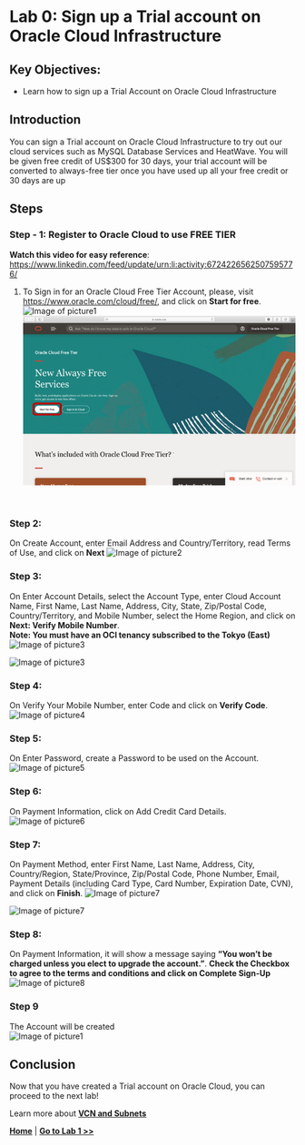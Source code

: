 # Lab 0: Sign up a Trial account on Oracle Cloud Infrastructure

## Key Objectives:

- Learn how to sign up a Trial Account on Oracle Cloud Infrastructure

## Introduction

You can sign a Trial account on Oracle Cloud Infrastructure to try out our cloud services such as MySQL Database Services and HeatWave. You will be given free credit of US$300 for 30 days, your trial account will be converted to always-free tier once you have used up all your free credit or 30 days are up

## Steps

### **Step - 1:** Register to Oracle Cloud to use FREE TIER

**Watch this video for easy reference**: https://www.linkedin.com/feed/update/urn:li:activity:6724226562507595776/
1. To Sign in for an Oracle Cloud Free Tier Account, please, visit https://www.oracle.com/cloud/free/, and click on **Start for free**. </br>
![Image of picture1](https://github.com/tripplea-sg/Cloud_Administration_Workshop/blob/main/Lab-1/Picture1.png)
![](./images/Picture1.png)
</br>

### **Step 2:**
On Create Account, enter Email Address and Country/Territory, read Terms of Use, and click on **Next** 
![Image of picture2](https://github.com/tripplea-sg/Cloud_Administration_Workshop/blob/main/Lab-1/Picture2.png)
</br>

### **Step 3:**
On Enter Account Details, select the Account Type, enter Cloud Account Name, First Name, Last Name, Address, City, State, Zip/Postal Code, Country/Territory, and Mobile Number, select the Home Region, and click on **Next: Verify Mobile Number**. </br>
   **Note: You must have an OCI tenancy subscribed to the Tokyo (East)** </br>
![Image of picture3](https://github.com/tripplea-sg/Cloud_Administration_Workshop/blob/main/Lab-1/Picture3.png)
</br>

![Image of picture3](https://github.com/tripplea-sg/Cloud_Administration_Workshop/blob/main/Lab-1/Picture4.png)
</br>

### **Step 4:**
On Verify Your Mobile Number, enter Code and click on **Verify Code**. 
![Image of picture4](https://github.com/tripplea-sg/Cloud_Administration_Workshop/blob/main/Lab-1/Picture5.png)
</br>

### **Step 5:**
On Enter Password, create a Password to be used on the Account.
![Image of picture5](https://github.com/tripplea-sg/Cloud_Administration_Workshop/blob/main/Lab-1/Picture6.png)
</br>

### **Step 6:**
On Payment Information, click on Add Credit Card Details. 
![Image of picture6](https://github.com/tripplea-sg/Cloud_Administration_Workshop/blob/main/Lab-1/Picture7.png)
</br>

### **Step 7:**
On Payment Method, enter First Name, Last Name, Address, City, Country/Region, State/Province, Zip/Postal Code, Phone Number, Email, Payment Details (including Card Type, Card Number, Expiration Date, CVN), and click on **Finish**.
![Image of picture7](https://github.com/tripplea-sg/Cloud_Administration_Workshop/blob/main/Lab-1/Picture8.png)
</br>

![Image of picture7](https://github.com/tripplea-sg/Cloud_Administration_Workshop/blob/main/Lab-1/Picture9.png)
</br>

### **Step 8:**
On Payment Information, it will show a message saying **“You won’t be charged unless you elect to upgrade the account.”**. 
**Check the Checkbox to agree to the terms and conditions and click on Complete Sign-Up** 
![Image of picture8](https://github.com/tripplea-sg/Cloud_Administration_Workshop/blob/main/Lab-1/Picture10.png)
</br>

### **Step 9**
The Account will be created </br>
![Image of picture1](https://github.com/tripplea-sg/Cloud_Administration_Workshop/blob/main/Lab-1/Picture11.png)


## Conclusion

Now that you have created a Trial account on Oracle Cloud, you can proceed to the next lab!

Learn more about **[VCN and Subnets](https://docs.oracle.com/en-us/iaas/Content/Network/Tasks/managingVCNs_topic-Overview_of_VCNs_and_Subnets.htm)**

**[Home](../README.md)** | **[Go to Lab 1 >>](../Lab2/README.md)**
